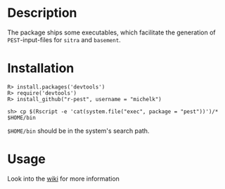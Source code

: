 # Description

The package ships some executables, which facilitate the generation of `PEST`-input-files for `sitra` and `basement`.

# Installation


    R> install.packages('devtools')
    R> require('devtools')
    R> install_github("r-pest", username = "michelk")

    sh> cp $(Rscript -e 'cat(system.file("exec", package = "pest"))')/* $HOME/bin

`$HOME/bin` should be in the system's search path.

# Usage

Look into the [wiki](inst/wiki/Home) for more information
